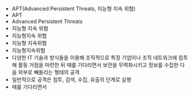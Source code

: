 - APT(Advanced Persistent Threats, 지능형 지속 위협)
- APT
- Advanced Persistent Threats
- 지능형 지속 위협
- 지능형지속 위협
- 지능형 지속위협
- 지능형지속위협
- 다양한 IT 기술과 방식들을 이용해 조직적으로 특정 기업이나 조직 네트워크에 침투해 활동 거점을 마련한 뒤 때를 기다리면서 보안을 무력화시키고 정보를 수집한 다음 외부로 빼돌리는 형태의 공격
- 일반적으로 공격은 침투, 검색, 수집, 유출의 단계로 실행
- 때를 기다리면서